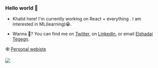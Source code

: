 <!---
Khalid-212/Khalid-212 is a ✨ special ✨ repository because its `README.md` (this file) appears on your GitHub profile.
You can click the Preview link to take a look at your changes.
--->
### Hello world 👋

- Khalid here! I'm currently working on React + everything . I am interested in ML(learning)😁.


- Wanna 💬? You can find me on [Twitter](https://twitter.com/kalid_js), on [LinkedIn](https://www.linkedin.com/in/kalid-js/), or email [Elshadai Tegegn](mailto:khalid.ibr212@gmail.com?subject=[GitHub]).





🕸 [Personal webiste](https://khalidibrahim.tk//)



<a href="">
  <img align="center" src="https://github-readme-stats.vercel.app/api?username=khalid-212&show_icons=true&theme=tokyonight" />
</a>
